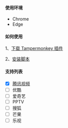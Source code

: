 #### 使用环境

- Chrome
- Edge

#### 如何使用

1、[下载 Tampermonkey 插件](https://xhonker.github.io/free-video/assets/Tampermonkey_4.10.0.crx)

2、[安装脚本](https://xhonker.github.io/free-video/index.user.js)

#### 支持列表

- [x] [腾讯视频](https://v.qq.com)
- [ ] 优酷
- [ ] 爱奇艺
- [ ] PPTV
- [ ] 搜狐
- [ ] 芒果
- [ ] 乐视
